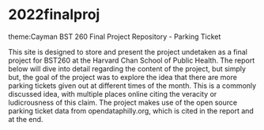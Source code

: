# 2022finalproj
theme:Cayman
BST 260 Final Project Repository - Parking Ticket


This site is designed to store and present the project undetaken as a final project for BST260 at the Harvard Chan School of Public Health. The report below will dive into detail regarding the content of the project, but simply but, the goal of the project was to explore the idea that there are more parking tickets given out at different times of the month. This is a commonly discussed idea, with multiple places online citing the veracity or ludicrousness of this claim. The project makes use of the open source parking ticket data from opendataphilly.org, which is cited in the report and at the end. 

